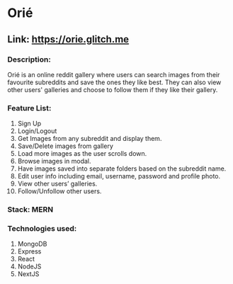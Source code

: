 # Orié

## Link: https://orie.glitch.me

### Description:
Orié is an online reddit gallery where users can search images from their favourite subreddits and save the ones they like best. They can also view other users' galleries and choose to follow them if they like their gallery.

### Feature List:
1.	Sign Up
2.	Login/Logout
3.	Get Images from any subreddit and display them.
4.	Save/Delete images from gallery
5.	Load more images as the user scrolls down.
6.	Browse images in modal.
7.	Have images saved into separate folders based on the subreddit name.
8.	Edit user info including email, username, password and profile photo.
9.	View other users’ galleries.
10.	Follow/Unfollow other users.
 
### Stack: MERN
 
### Technologies used: 
1. MongoDB 
2. Express
3. React
4. NodeJS
5. NextJS
